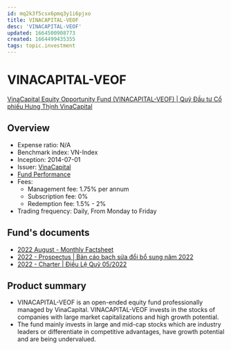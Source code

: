 ```yaml
---
id: mq2k3f5csx6pmq3y1i6pjxo
title: VINACAPITAL-VEOF
desc: 'VINACAPITAL-VEOF'
updated: 1664500908773
created: 1664499435355
tags: topic.investment
---
```

# VINACAPITAL-VEOF

[VinaCapital Equity Opportunity Fund (VINACAPITAL-VEOF) | Quỹ Đầu tư Cổ phiếu Hưng Thịnh VinaCapital](https://vinacapital.com/investment-solutions/onshore-funds/veof/)

## Overview

- Expense ratio: N/A
- Benchmark index: VN-Index
- Inception: 2014-07-01
- Issuer: [VinaCapital](https://vinacapital.com/)
- [Fund Performance](https://vinacapital.com/investment-solutions/onshore-funds/veof/)
- Fees:
    - Management fee: 1.75% per annum
    - Subscription fee: 0%
    - Redemption fee: 1.5% - 2%
- Trading frequency: Daily, From Monday to Friday

## Fund's documents

- [2022 August - Monthly Factsheet](https://vinacapital.com/wp-content/uploads/2022/09/20220915-Monthly-factsheet_VINACAPITAL-VEOF_202208_EN.pdf)
- [2022 - Prospectus | Bản cáo bạch sửa đổi bổ sung năm 2022](https://vinacapital.com/wp-content/uploads/2022/07/20220617-veof-ban-cao-bach-sua-doi-bo-sung-2022-signed.pdf)
- [2022 - Charter | Điều Lệ Quỹ 05/2022](https://vinacapital.com/wp-content/uploads/2022/07/20220511-veof-iu-l-qu-may-22-vcfm-1.pdf)

## Product summary

- VINACAPITAL-VEOF is an open-ended equity fund professionally managed by VinaCapital. VINACAPITAL-VEOF invests in the stocks of companies with large market capitalizations and high growth potential.
- The fund mainly invests in large and mid-cap stocks which are industry leaders or differentiate in competitive advantages, have growth potential and are being undervalued.